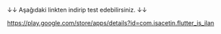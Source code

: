 ↓↓ Aşağıdaki linkten indirip test edebilirsiniz. ↓↓

https://play.google.com/store/apps/details?id=com.isacetin.flutter_is_ilan
